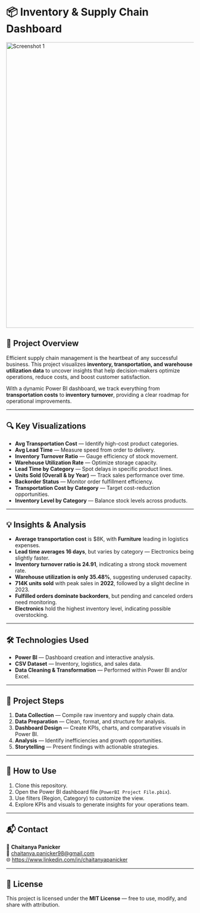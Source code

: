 # 📦 Inventory & Supply Chain Dashboard

<img width="1336" height="767" alt="Screenshot 1" src="https://github.com/user-attachments/assets/96497671-9027-4ffb-ab84-1b90e0dfb0c6" />

## 📖 Project Overview  
Efficient supply chain management is the heartbeat of any successful business. This project visualizes **inventory, transportation, and warehouse utilization data** to uncover insights that help decision-makers optimize operations, reduce costs, and boost customer satisfaction.  

With a dynamic Power BI dashboard, we track everything from **transportation costs** to **inventory turnover**, providing a clear roadmap for operational improvements.  

---

## 🔍 Key Visualizations  
- **Avg Transportation Cost** — Identify high-cost product categories.  
- **Avg Lead Time** — Measure speed from order to delivery.  
- **Inventory Turnover Ratio** — Gauge efficiency of stock movement.  
- **Warehouse Utilization Rate** — Optimize storage capacity.  
- **Lead Time by Category** — Spot delays in specific product lines.  
- **Units Sold (Overall & by Year)** — Track sales performance over time.  
- **Backorder Status** — Monitor order fulfillment efficiency.  
- **Transportation Cost by Category** — Target cost-reduction opportunities.  
- **Inventory Level by Category** — Balance stock levels across products.  

---

## 💡 Insights & Analysis  
- **Average transportation cost** is $8K, with **Furniture** leading in logistics expenses.  
- **Lead time averages 16 days**, but varies by category — Electronics being slightly faster.  
- **Inventory turnover ratio is 24.91**, indicating a strong stock movement rate.  
- **Warehouse utilization is only 35.48%**, suggesting underused capacity.  
- **714K units sold** with peak sales in **2022**, followed by a slight decline in 2023.  
- **Fulfilled orders dominate backorders**, but pending and canceled orders need monitoring.  
- **Electronics** hold the highest inventory level, indicating possible overstocking.  

---

## 🛠 Technologies Used  
- **Power BI** — Dashboard creation and interactive analysis.  
- **CSV Dataset** — Inventory, logistics, and sales data.  
- **Data Cleaning & Transformation** — Performed within Power BI and/or Excel.  

---

## 📂 Project Steps  
1. **Data Collection** — Compile raw inventory and supply chain data.  
2. **Data Preparation** — Clean, format, and structure for analysis.  
3. **Dashboard Design** — Create KPIs, charts, and comparative visuals in Power BI.  
4. **Analysis** — Identify inefficiencies and growth opportunities.  
5. **Storytelling** — Present findings with actionable strategies.  

---

## 🚀 How to Use  
1. Clone this repository.  
2. Open the Power BI dashboard file (`PowerBI Project File.pbix`).  
3. Use filters (Region, Category) to customize the view.  
4. Explore KPIs and visuals to generate insights for your operations team.  

---

## 📬 Contact  
👤 **Chaitanya Panicker**  
📧 chaitanya.panicker98@gmail.com  
🌐 https://www.linkedin.com/in/chaitanyapanicker  

---

## 📜 License  
This project is licensed under the **MIT License** — free to use, modify, and share with attribution.  
